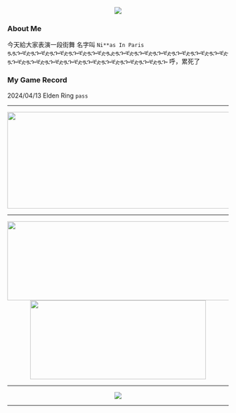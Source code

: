 <p align="center">
  <a href="https://github.com/ryo-ma/github-profile-trophy">
    <img src="https://github-profile-trophy.vercel.app/?username=KzcDuD&title=Stars,Followers,Commits,Repositories,MultipleLang,PullRequest&theme=nord" />
  </a>
</p>

### About Me
今天給大家表演一段街舞 名字叫 `Ni**as In Paris`
ጿጿኈቼዽጿኈቼዽጿኈቼዽጿኈቼዽጿኈቼዽጿዽጿኈቼዽጿኈቼዽጿኈቼዽጿኈቼዽጿኈቼዽጿኈቼዽጿኈቼዽጿኈቼዽጿኈቼዽጿኈቼዽጿኈቼዽጿኈቼዽጿኈቼዽጿኈቼዽጿኈ
呼，累死了

### My Game Record
2024/04/13 Elden Ring `pass`

---

<p align="center">
  <img width="800" height="220" src="https://streak-stats.demolab.com?user=KzcDuD&theme=dark&hide_border=true&border_radius=5&card_width=800">
</p>

---

<p align="center">
  <img width="600" height="180" src="https://github-readme-stats.vercel.app/api?username=KzcDuD&show_icons=true&theme=onedark">
  <img width="400" height="180" src="https://github-readme-stats.vercel.app/api/top-langs/?username=KzcDuD&size_weight=0.15&count_weight=0.5&layout=compact&theme=onedark">
</p>

---

<p align="center">
  <a href="https://skillicons.dev">
    <img src="https://skillicons.dev/icons?i=linux,bash,kali,ubuntu,github,vim,docker,vscode,c,cpp,py,latex,torch" />
  </a>
</p>

---


<div id="header" align="center">
  <img src="https://komarev.com/ghpvc/?username=KzcDuD&style=for-the-badge&color=blue" alt=""/>
</div>

